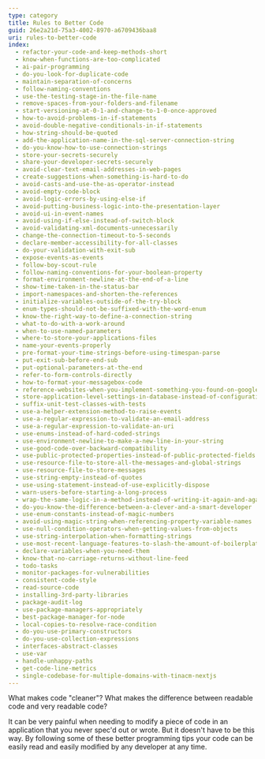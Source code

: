 ```yaml
---
type: category
title: Rules to Better Code
guid: 26e2a21d-75a3-4002-8970-a6709436baa8
uri: rules-to-better-code
index:
  - refactor-your-code-and-keep-methods-short
  - know-when-functions-are-too-complicated
  - ai-pair-programming
  - do-you-look-for-duplicate-code
  - maintain-separation-of-concerns
  - follow-naming-conventions
  - use-the-testing-stage-in-the-file-name
  - remove-spaces-from-your-folders-and-filename
  - start-versioning-at-0-1-and-change-to-1-0-once-approved
  - how-to-avoid-problems-in-if-statements
  - avoid-double-negative-conditionals-in-if-statements
  - how-string-should-be-quoted
  - add-the-application-name-in-the-sql-server-connection-string
  - do-you-know-how-to-use-connection-strings
  - store-your-secrets-securely
  - share-your-developer-secrets-securely
  - avoid-clear-text-email-addresses-in-web-pages
  - create-suggestions-when-something-is-hard-to-do
  - avoid-casts-and-use-the-as-operator-instead
  - avoid-empty-code-block
  - avoid-logic-errors-by-using-else-if
  - avoid-putting-business-logic-into-the-presentation-layer
  - avoid-ui-in-event-names
  - avoid-using-if-else-instead-of-switch-block
  - avoid-validating-xml-documents-unnecessarily
  - change-the-connection-timeout-to-5-seconds
  - declare-member-accessibility-for-all-classes
  - do-your-validation-with-exit-sub
  - expose-events-as-events
  - follow-boy-scout-rule
  - follow-naming-conventions-for-your-boolean-property
  - format-environment-newline-at-the-end-of-a-line
  - show-time-taken-in-the-status-bar
  - import-namespaces-and-shorten-the-references
  - initialize-variables-outside-of-the-try-block
  - enum-types-should-not-be-suffixed-with-the-word-enum
  - know-the-right-way-to-define-a-connection-string
  - what-to-do-with-a-work-around
  - when-to-use-named-parameters
  - where-to-store-your-applications-files
  - name-your-events-properly
  - pre-format-your-time-strings-before-using-timespan-parse
  - put-exit-sub-before-end-sub
  - put-optional-parameters-at-the-end
  - refer-to-form-controls-directly
  - how-to-format-your-messagebox-code
  - reference-websites-when-you-implement-something-you-found-on-google
  - store-application-level-settings-in-database-instead-of-configuration-files-when-possible
  - suffix-unit-test-classes-with-tests
  - use-a-helper-extension-method-to-raise-events
  - use-a-regular-expression-to-validate-an-email-address
  - use-a-regular-expression-to-validate-an-uri
  - use-enums-instead-of-hard-coded-strings
  - use-environment-newline-to-make-a-new-line-in-your-string
  - use-good-code-over-backward-compatibility
  - use-public-protected-properties-instead-of-public-protected-fields
  - use-resource-file-to-store-all-the-messages-and-global-strings
  - use-resource-file-to-store-messages
  - use-string-empty-instead-of-quotes
  - use-using-statement-instead-of-use-explicitly-dispose
  - warn-users-before-starting-a-long-process
  - wrap-the-same-logic-in-a-method-instead-of-writing-it-again-and-again
  - do-you-know-the-difference-between-a-clever-and-a-smart-developer
  - use-enum-constants-instead-of-magic-numbers
  - avoid-using-magic-string-when-referencing-property-variable-names
  - use-null-condition-operators-when-getting-values-from-objects
  - use-string-interpolation-when-formatting-strings
  - use-most-recent-language-features-to-slash-the-amount-of-boilerplate-code-you-write
  - declare-variables-when-you-need-them
  - know-that-no-carriage-returns-without-line-feed
  - todo-tasks
  - monitor-packages-for-vulnerabilities
  - consistent-code-style
  - read-source-code
  - installing-3rd-party-libraries
  - package-audit-log
  - use-package-managers-appropriately
  - best-package-manager-for-node
  - local-copies-to-resolve-race-condition
  - do-you-use-primary-constructors
  - do-you-use-collection-expressions
  - interfaces-abstract-classes
  - use-var
  - handle-unhappy-paths
  - get-code-line-metrics
  - single-codebase-for-multiple-domains-with-tinacm-nextjs
---
```


What makes code "cleaner"? What makes the difference between readable code and very readable code?

It can be very painful when needing to modify a piece of code in an application that you never spec'd out or wrote. But it doesn't have to be this way. By following some of these better programming tips your code can be easily read and easily modified by any developer at any time.
